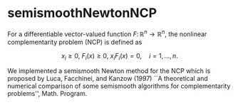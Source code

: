 # semismoothNewtonNCP

For a differentiable vector-valued function $F\colon\mathbb{R}^n\to\mathbb{R}^n$, the nonlinear complementarity problem (NCP) is defined as

$$
x_i\ge0,\ F_i(x)\ge0,\ x_iF_i(x)=0,\quad i=1,\dots,n.
$$

We implemented a semismooth Newton method for the NCP which is proposed by Luca, Facchinei, and Kanzow (1997) ``A theoretical and numerical comparison of some semismooth algorithms for complementarity problems'', Math. Program.
